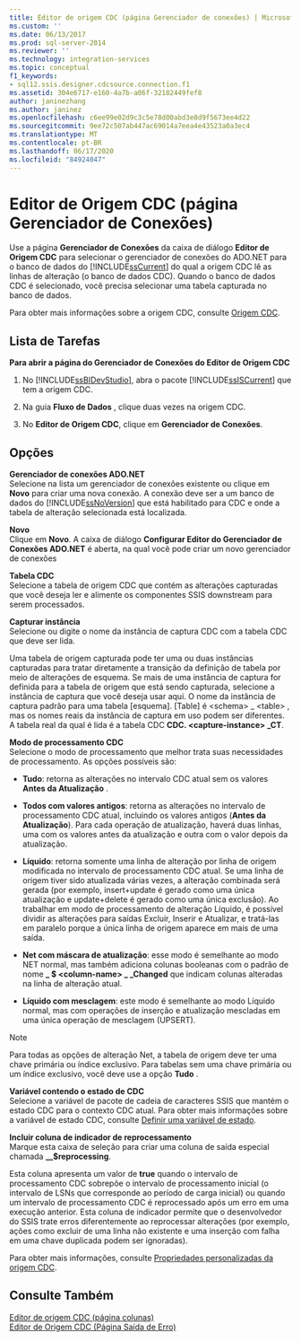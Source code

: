 ```yaml
---
title: Editor de origem CDC (página Gerenciador de conexões) | Microsoft Docs
ms.custom: ''
ms.date: 06/13/2017
ms.prod: sql-server-2014
ms.reviewer: ''
ms.technology: integration-services
ms.topic: conceptual
f1_keywords:
- sql12.ssis.designer.cdcsource.connection.f1
ms.assetid: 304e6717-e160-4a7b-a06f-32182449fef8
author: janinezhang
ms.author: janinez
ms.openlocfilehash: c6ee99e02d9c3c5e78d00abd3e8d9f5673ee4d22
ms.sourcegitcommit: 9ee72c507ab447ac69014a7eea4e43523a0a3ec4
ms.translationtype: MT
ms.contentlocale: pt-BR
ms.lasthandoff: 06/17/2020
ms.locfileid: "84924047"
---
```

# <a name="cdc-source-editor-connection-manager-page"></a>Editor de Origem CDC (página Gerenciador de Conexões)
  Use a página **Gerenciador de Conexões** da caixa de diálogo **Editor de Origem CDC** para selecionar o gerenciador de conexões do ADO.NET para o banco de dados do [!INCLUDE[ssCurrent](../includes/sscurrent-md.md)] do qual a origem CDC lê as linhas de alteração (o banco de dados CDC). Quando o banco de dados CDC é selecionado, você precisa selecionar uma tabela capturada no banco de dados.  
  
 Para obter mais informações sobre a origem CDC, consulte [Origem CDC](data-flow/cdc-source.md).  
  
## <a name="task-list"></a>Lista de Tarefas  
 **Para abrir a página do Gerenciador de Conexões do Editor de Origem CDC**  
  
1.  No [!INCLUDE[ssBIDevStudio](../includes/ssbidevstudio-md.md)], abra o pacote [!INCLUDE[ssISCurrent](../includes/ssiscurrent-md.md)] que tem a origem CDC.  
  
2.  Na guia **Fluxo de Dados** , clique duas vezes na origem CDC.  
  
3.  No **Editor de Origem CDC**, clique em **Gerenciador de Conexões**.  
  
## <a name="options"></a>Opções  
 **Gerenciador de conexões ADO.NET**  
 Selecione na lista um gerenciador de conexões existente ou clique em **Novo** para criar uma nova conexão. A conexão deve ser a um banco de dados do [!INCLUDE[ssNoVersion](../includes/ssnoversion-md.md)] que está habilitado para CDC e onde a tabela de alteração selecionada está localizada.  
  
 **Novo**  
 Clique em **Novo**. A caixa de diálogo **Configurar Editor do Gerenciador de Conexões ADO.NET** é aberta, na qual você pode criar um novo gerenciador de conexões  
  
 **Tabela CDC**  
 Selecione a tabela de origem CDC que contém as alterações capturadas que você deseja ler e alimente os componentes SSIS downstream para serem processados.  
  
 **Capturar instância**  
 Selecione ou digite o nome da instância de captura CDC com a tabela CDC que deve ser lida.  
  
 Uma tabela de origem capturada pode ter uma ou duas instâncias capturadas para tratar diretamente a transição da definição de tabela por meio de alterações de esquema. Se mais de uma instância de captura for definida para a tabela de origem que está sendo capturada, selecione a instância de captura que você deseja usar aqui. O nome da instância de captura padrão para uma tabela [esquema]. [Table] é \<schema> _ \<table> , mas os nomes reais da instância de captura em uso podem ser diferentes. A tabela real da qual é lida é a tabela CDC **CDC. \<capture-instance> _CT**.  
  
 **Modo de processamento CDC**  
 Selecione o modo de processamento que melhor trata suas necessidades de processamento. As opções possíveis são:  
  
-   **Tudo**: retorna as alterações no intervalo CDC atual sem os valores **Antes da Atualização** .  
  
-   **Todos com valores antigos**: retorna as alterações no intervalo de processamento CDC atual, incluindo os valores antigos (**Antes da Atualização**). Para cada operação de atualização, haverá duas linhas, uma com os valores antes da atualização e outra com o valor depois da atualização.  
  
-   **Líquido**: retorna somente uma linha de alteração por linha de origem modificada no intervalo de processamento CDC atual. Se uma linha de origem tiver sido atualizada várias vezes, a alteração combinada será gerada (por exemplo, insert+update é gerado como uma única atualização e update+delete é gerado como uma única exclusão). Ao trabalhar em modo de processamento de alteração Líquido, é possível dividir as alterações para saídas Excluir, Inserir e Atualizar, e tratá-las em paralelo porque a única linha de origem aparece em mais de uma saída.  
  
-   **Net com máscara de atualização**: esse modo é semelhante ao modo NET normal, mas também adiciona colunas booleanas com o padrão de nome **_ $ \<column-name> \_ _Changed** que indicam colunas alteradas na linha de alteração atual.  
  
-   **Líquido com mesclagem**: este modo é semelhante ao modo Líquido normal, mas com operações de inserção e atualização mescladas em uma única operação de mesclagem (UPSERT).  
  
> [!NOTE]  
>  Para todas as opções de alteração Net, a tabela de origem deve ter uma chave primária ou índice exclusivo. Para tabelas sem uma chave primária ou um índice exclusivo, você deve use a opção **Tudo** .  
  
 **Variável contendo o estado de CDC**  
 Selecione a variável de pacote de cadeia de caracteres SSIS que mantém o estado CDC para o contexto CDC atual. Para obter mais informações sobre a variável de estado CDC, consulte [Definir uma variável de estado](data-flow/define-a-state-variable.md).  
  
 **Incluir coluna de indicador de reprocessamento**  
 Marque esta caixa de seleção para criar uma coluna de saída especial chamada **__$reprocessing**.  
  
 Esta coluna apresenta um valor de **true** quando o intervalo de processamento CDC sobrepõe o intervalo de processamento inicial (o intervalo de LSNs que corresponde ao período de carga inicial) ou quando um intervalo de processamento CDC é reprocessado após um erro em uma execução anterior. Esta coluna de indicador permite que o desenvolvedor do SSIS trate erros diferentemente ao reprocessar alterações (por exemplo, ações como excluir de uma linha não existente e uma inserção com falha em uma chave duplicada podem ser ignoradas).  
  
 Para obter mais informações, consulte [Propriedades personalizadas da origem CDC](data-flow/cdc-source-custom-properties.md).  
  
## <a name="see-also"></a>Consulte Também  
 [Editor de origem CDC &#40;página colunas&#41;](../../2014/integration-services/cdc-source-editor-columns-page.md)   
 [Editor de Origem CDC &#40;Página Saída de Erro&#41;](../../2014/integration-services/cdc-source-editor-error-output-page.md)  
  
  
